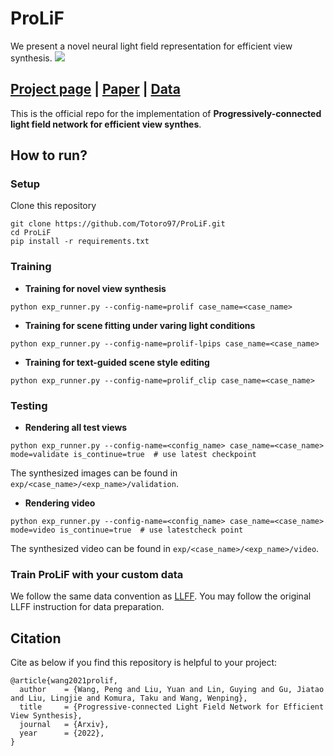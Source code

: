 # ProLiF
We present a novel neural light field representation for efficient view synthesis.
![](./static/giants-1m.gif)

## [Project page](https://totoro97.github.io/projects/prolif/) |  [Paper](https://arxiv.org/abs/xxxx.xxxxx) | [Data](https://drive.google.com/drive/folders/xxxx)
This is the official repo for the implementation of **Progressively-connected light field network for efficient view synthes**.

## How to run?
### Setup

Clone this repository

```shell
git clone https://github.com/Totoro97/ProLiF.git
cd ProLiF
pip install -r requirements.txt
```

### Training

- **Training for novel view synthesis**

```shell
python exp_runner.py --config-name=prolif case_name=<case_name>
```

- **Training for scene fitting under varing light conditions**

```shell
python exp_runner.py --config-name=prolif-lpips case_name=<case_name>
```

- **Training for text-guided scene style editing** 

```shell
python exp_runner.py --config-name=prolif_clip case_name=<case_name>
```

### Testing

- **Rendering all test views** 
```shell
python exp_runner.py --config-name=<config_name> case_name=<case_name> mode=validate is_continue=true  # use latest checkpoint
```
The synthesized images can be found in `exp/<case_name>/<exp_name>/validation`.

- **Rendering video** 
```shell
python exp_runner.py --config-name=<config_name> case_name=<case_name> mode=video is_continue=true  # use latestcheck point
```
The synthesized video can be found in `exp/<case_name>/<exp_name>/video`.

### Train ProLiF with your custom data
We follow the same data convention as [LLFF](https://github.com/Fyusion/LLFF). You may follow the original LLFF instruction for data preparation.

## Citation

Cite as below if you find this repository is helpful to your project:

```
@article{wang2021prolif,
  author    = {Wang, Peng and Liu, Yuan and Lin, Guying and Gu, Jiatao and Liu, Lingjie and Komura, Taku and Wang, Wenping},
  title     = {Progressive-connected Light Field Network for Efficient View Synthesis},
  journal   = {Arxiv},
  year      = {2022},
}
```

